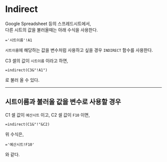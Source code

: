 # Indirect

Google Spreadsheet 등의 스프레드시트에서,  
다른 시트의 값을 불러올때는 아래 수식을 사용한다.

```
='시트이름'!A1
```

`시트이름`에 해당하는 값을 변수처럼 사용하고 싶을 경우 `INDIRECT` 함수를 사용한다.

C3 셀의 값이 `시트이름` 이라고 하면,

```
=indirect(C3&"!A1")
```

로 불러 올 수 있다.

---

## 시트이름과 불러올 값을 변수로 사용할 경우

C1 셀 값이 `예산시트` 이고, C2 셀 값이 `F10` 이면,

```
=indirect(C1&"!"&C2)
```

위 수식은,

```
='예산시트!F10'
```

와 같다.
